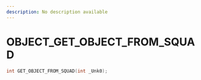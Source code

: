 ```yaml
---
description: No description available 
---
```


# OBJECT\_GET_OBJECT_FROM_SQUAD

```cpp
int GET_OBJECT_FROM_SQUAD(int _Unk0);
```